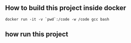 ## How to build  this project inside docker 
``` docker run -it -v `pwd`:/code -w /code gcc bash ```

## how run this project
```gcc hello-world.c -o bin/hello_world